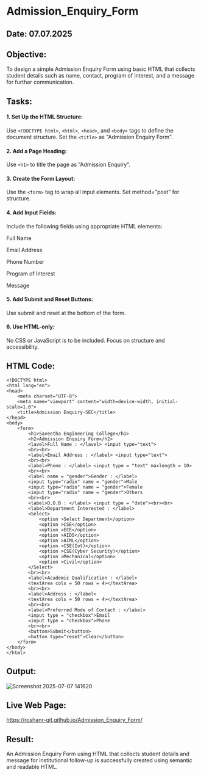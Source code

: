 # Admission_Enquiry_Form
## Date: 07.07.2025

## Objective:
To design a simple Admission Enquiry Form using basic HTML that collects student details such as name, contact, program of interest, and a message for further communication.

## Tasks:
#### 1. Set Up the HTML Structure:
Use ```<!DOCTYPE html>```, ```<html>```, ```<head>```, and ```<body>``` tags to define the document structure.
Set the ```<title>``` as "Admission Enquiry Form".

#### 2. Add a Page Heading:
Use ```<h1>``` to title the page as “Admission Enquiry”.

#### 3. Create the Form Layout:
Use the ```<form>``` tag to wrap all input elements. Set method="post" for structure.

#### 4. Add Input Fields:
Include the following fields using appropriate HTML elements:

Full Name

Email Address

Phone Number 

Program of Interest 

Message

#### 5. Add Submit and Reset Buttons:
Use submit and reset at the bottom of the form.

#### 6. Use HTML-only:
No CSS or JavaScript is to be included. Focus on structure and accessibility.

## HTML Code:
```
<!DOCTYPE html>
<html lang="en">
<head>
    <meta charset="UTF-8">
    <meta name="viewport" content="width=device-width, initial-scale=1.0">
    <title>Admission Enquiry-SEC</title>
</head>
<body>
    <form>
        <h1>Saveetha Engineering College</h1>
        <h2>Admission Enquiry Form</h2>
        <lavel>Full Name : </lavel> <input type="text">
        <br><br>
        <label>Email Address : </label> <input type="text">
        <br><br>
        <label>Phone : </label> <input type = "text" maxlength = 10>
        <br><br>
        <label name = "gender">Gender : </label>
        <input type="radio" name = "gender">Male
        <input type="radio" name = "gender">Female
        <input type="radio" name = "gender">Others
        <br><br>
        <label>D.O.B : </label> <input type = "date"><br><br>
        <label>Department Interested : </label>
        <Select>
            <option >Select Department</option>
            <option >CSE</option>
            <option >ECE</option>
            <option >AIDS</option>
            <option >AIML</option>
            <option >CSE(Iot)</option>
            <option >CSE(Cyber Security)</option>
            <option >Mechanical</option>
            <option >Civil</option>
        </Select>
        <br><br>
        <label>Academic Qualification : </label>
        <textArea cols = 50 rows = 4></textArea>
        <br><br>
        <label>Address : </label>
        <textArea cols = 50 rows = 4></textArea>
        <br><br>
        <label>Preferred Mode of Contact : </label>
        <input type = "checkbox">Email
        <input type = "checkbox">Phone
        <br><br>
        <button>Submit</button>
        <button type="reset">Clear</button>
    </form>
</body>
</html>
```
## Output:
![Screenshot 2025-07-07 141620](https://github.com/user-attachments/assets/24eed6c4-ddb6-427a-9cfa-7c40e9e4ac00)


## Live Web Page:
https://roshanr-git.github.io/Admission_Enquiry_Form/

## Result:
An Admission Enquiry Form using HTML that collects student details and message for institutional follow-up is successfully created using semantic and readable HTML.

